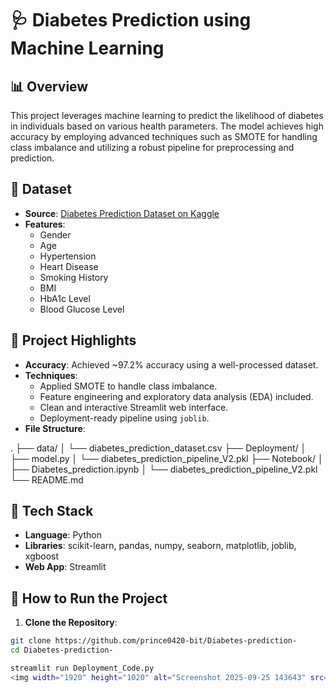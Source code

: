 # 🩺 Diabetes Prediction using Machine Learning

## 📊 Overview

This project leverages machine learning to predict the likelihood of diabetes in individuals based on various health parameters. The model achieves high accuracy by employing advanced techniques such as SMOTE for handling class imbalance and utilizing a robust pipeline for preprocessing and prediction.

## 🔬 Dataset

- **Source**: [Diabetes Prediction Dataset on Kaggle](https://www.kaggle.com/datasets/your-dataset-link)
- **Features**:
  - Gender
  - Age
  - Hypertension
  - Heart Disease
  - Smoking History
  - BMI
  - HbA1c Level
  - Blood Glucose Level

## 🎯 Project Highlights

- **Accuracy**: Achieved ~97.2% accuracy using a well-processed dataset.
- **Techniques**:
  - Applied SMOTE to handle class imbalance.
  - Feature engineering and exploratory data analysis (EDA) included.
  - Clean and interactive Streamlit web interface.
  - Deployment-ready pipeline using `joblib`.
- **File Structure**:

.
├── data/
│   └── diabetes_prediction_dataset.csv
├── Deployment/
│   ├── model.py
│   └── diabetes_prediction_pipeline_V2.pkl
├── Notebook/
│   ├── Diabetes_prediction.ipynb
│   └── diabetes_prediction_pipeline_V2.pkl
└── README.md


## 🧪 Tech Stack

- **Language**: Python
- **Libraries**: scikit-learn, pandas, numpy, seaborn, matplotlib, joblib, xgboost
- **Web App**: Streamlit

## 🚀 How to Run the Project

1. **Clone the Repository**:

 ```bash
 git clone https://github.com/prince0420-bit/Diabetes-prediction-
 cd Diabetes-prediction-

streamlit run Deployment_Code.py
<img width="1920" height="1020" alt="Screenshot 2025-09-25 143643" src="https://github.com/user-attachments/assets/56366350-6d4a-4307-8df5-91d628c7bb35" />


